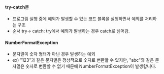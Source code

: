 #### try-catch문
  - 프로그램 실행 중에 예외가 발생할 수 있는 코드 블록을 실행하면서 예외를 처리하는 구조
  - 순서 try-> catch: try에서 예외가 발생하는 경우 catch로 넘어감.

#### NumberFormatException
- 문자열이 숫자 형태가 아닌 경우 발생하는 예외
- ex) "123"과 같은 문자열은 정상적으로 숫자로 변환할 수 있지만, "abc"와 같은 문자열은 숫자로 변환할 수 없기 때문에 NumberFormatException이 발생합니다.
